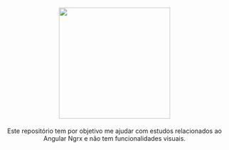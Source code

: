 
<h1 align="center">
  <img src="https://ngrx.io/assets/images/badge.svg" width="250" />
</h1>

<p align="center">
  Este repositório tem por objetivo me ajudar com estudos relacionados ao Angular Ngrx e não tem funcionalidades visuais.
</p>

